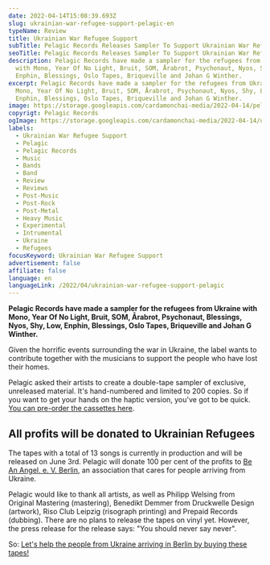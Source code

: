 ```yaml
---
date: 2022-04-14T15:08:39.693Z
slug: ukrainian-war-refugee-support-pelagic-en
typeName: Review
title: Ukrainian War Refugee Support
subTitle: Pelagic Records Releases Sampler To Support Ukrainian War Refugees
seoTitle: Pelagic Records Releases Sampler To Support Ukrainian War Refugees
description: Pelagic Records have made a sampler for the refugees from Ukraine
  with Mono, Year Of No Light, Bruit, SOM, Årabrot, Psychonaut, Nyos, Shy, Low,
  Enphin, Blessings, Oslo Tapes, Briqueville and Johan G Winther.
excerpt: Pelagic Records have made a sampler for the refugees from Ukraine with
  Mono, Year Of No Light, Bruit, SOM, Årabrot, Psychonaut, Nyos, Shy, Low,
  Enphin, Blessings, Oslo Tapes, Briqueville and Johan G Winther.
image: https://storage.googleapis.com/cardamonchai-media/2022-04-14/pelagic-ukraine-jpeg-imagine-d8d8d8_9fa08e_701_800/640.webp
copyrigt: Pelagic Records
ogImage: https://storage.googleapis.com/cardamonchai-media/2022-04-14/ukrainian-war-refugee-support-pelagic-fb-png-imagine-e8f8f8_9aa286_1200_628/640.webp
labels:
  - Ukrainian War Refugee Support
  - Pelagic
  - Pelagic Records
  - Music
  - Bands
  - Band
  - Review
  - Reviews
  - Post-Music
  - Post-Rock
  - Post-Metal
  - Heavy Music
  - Experimental
  - Intrumental
  - Ukraine
  - Refugees
focusKeyword: Ukrainian War Refugee Support
advertisement: false
affiliate: false
language: en
languageLink: /2022/04/ukrainian-war-refugee-support-pelagic
---
```

**Pelagic Records have made a sampler for the refugees from Ukraine with Mono, Year Of No Light, Bruit, SOM, Årabrot, Psychonaut, Blessings, Nyos, Shy, Low, Enphin, Blessings, Oslo Tapes, Briqueville and Johan G Winther.**

Given the horrific events surrounding the war in Ukraine, the label wants to contribute together with the musicians to support the people who have lost their homes.

Pelagic asked their artists to create a double-tape sampler of exclusive, unreleased material. It's hand-numbered and limited to 200 copies. So if you want to get your hands on the haptic version, you've got to be quick. [You can pre-order the cassettes here](https://pelagic-records.com/product/pelagic-records-ukrainian-war-refugee-support-a-pelagic-compilation-2xtape/).

## All profits will be donated to Ukrainian Refugees

The tapes with a total of 13 songs is currently in production and will be released on June 3rd. Pelagic will donate 100 per cent of the profits to [Be An Angel, e. V. Berlin](https://beanangel.direct/en/), an association that cares for people arriving from Ukraine.

Pelagic would like to thank all artists, as well as Philipp Welsing from Original Mastering (mastering), Benedikt Demmer from Druckwelle Design (artwork), Riso Club Leipzig (risograph printing) and Prepaid Records (dubbing). There are no plans to release the tapes on vinyl yet. However, the press release for the release says: "You should never say never".

So: [Let's help the people from Ukraine arriving in Berlin by buying these tapes!](https://pelagic-records.com/product/pelagic-records-ukrainian-war-refugee-support-a-pelagic-compilation-2xtape/)

